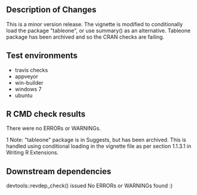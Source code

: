 ## Description of Changes

This is a minor version release. The vignette is modified  to conditionally load the package "tableone", or use summary() as an alternative. Tableone package has been archived and so the CRAN checks are failing. 


## Test environments
* travis checks
* appveyor
* win-builder
* windows 7
* ubuntu 

## R CMD check results
There were no ERRORs or WARNINGs. 

1 Note: "tableone" package is in Suggests, but has been archived. This is handled using conditional loading in the vignette file as per section 1.1.3.1 in Writing R Extensions. 

## Downstream dependencies
devtools::revdep_check()  issued No ERRORs or WARNINGs found :)
